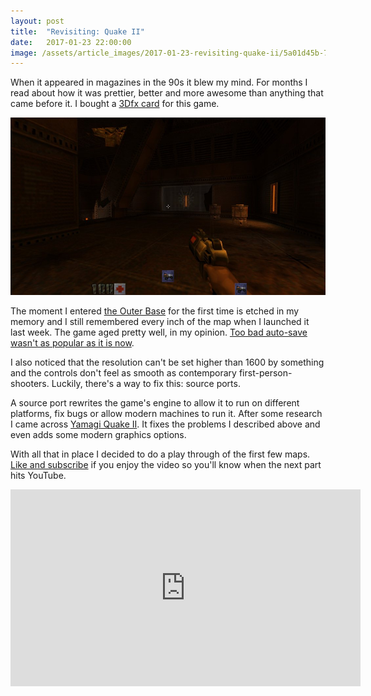 ```yaml
---
layout: post
title:  "Revisiting: Quake II"
date:   2017-01-23 22:00:00
image: /assets/article_images/2017-01-23-revisiting-quake-ii/5a01d45b-7aee-475c-95aa-1768360457d8.jpg
---
```


When it appeared in magazines in the 90s it blew my mind. For months I read about how it was prettier, better and more awesome than anything that came before it. I bought a [3Dfx card](https://en.wikipedia.org/wiki/3dfx_Interactive#Voodoo_Graphics_PCI) for this game.

![Outer Base in Quake II](/assets/article_images/2017-01-23-revisiting-quake-ii/2320_screenshots_2015-12-05_0001.jpg)

The moment I entered [the Outer Base](http://quake.wikia.com/wiki/Outer_Base) for the first time is etched in my memory and I still remembered every inch of the map when I launched it last week. The game aged pretty well, in my opinion. [Too bad auto-save wasn't as popular as it is now](https://www.youtube.com/watch?v=eib4T3trvfU).

I also noticed that the resolution can't be set higher than 1600 by something and the controls don't feel as smooth as contemporary first-person-shooters. Luckily, there's a way to fix this: source ports.

A source port rewrites the game's engine to allow it to run on different platforms, fix bugs or allow modern machines to run it. After some research I came across [Yamagi Quake II](https://www.yamagi.org/quake2/). It fixes the problems I described above and even adds some modern graphics options.

With all that in place I decided to do a play through of the first few maps. [Like and subscribe](/youtube) if you enjoy the video so you'll know when the next part hits YouTube.

<iframe width="560" height="315" src="https://www.youtube.com/embed/BGchKuI5Ugo" frameborder="0" allowfullscreen></iframe>
